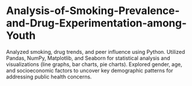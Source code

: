 # Analysis-of-Smoking-Prevalence-and-Drug-Experimentation-among-Youth
Analyzed smoking, drug trends, and peer influence using Python. Utilized Pandas, NumPy, Matplotlib, and Seaborn for statistical analysis and visualizations (line graphs, bar charts, pie charts). Explored gender, age, and socioeconomic factors to uncover key demographic patterns for addressing public health concerns.
